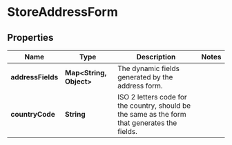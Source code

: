 
# StoreAddressForm

## Properties
Name | Type | Description | Notes
------------ | ------------- | ------------- | -------------
**addressFields** | **Map&lt;String, Object&gt;** | The dynamic fields generated by the address form. | 
**countryCode** | **String** | ISO 2 letters code for the country, should be the same as the form that generates the fields. | 



